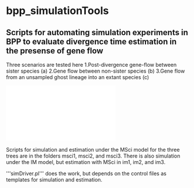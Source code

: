 # bpp_simulationTools
## Scripts for automating simulation experiments in BPP to evaluate divergence time estimation in the presense of gene flow
Three scenarios are tested here
  1.Post-divergence gene-flow between sister species (a)
  2.Gene flow between non-sister species (b)
  3.Gene flow from an unsampled ghost lineage into an extant species (c)
  
![Networks Used for Simulations](images/Fig1.pdf)

Scripts for simulation and estimation under the MSci model for the three trees are in the folders msci1, msci2, and msci3. There is also simulation under the IM model, but estimation with MSci in im1, im2, and im3.

'''simDriver.pl''' does the work, but depends on the control files as templates for simulation and estimation.

